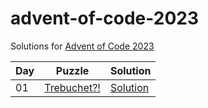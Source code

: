 # advent-of-code-2023

Solutions for [Advent of Code 2023](https://adventofcode.com/2023)

| Day | Puzzle                                             | Solution                             |
|-----|----------------------------------------------------|--------------------------------------|
| 01  | [Trebuchet?!](https://adventofcode.com/2023/day/1) | [Solution](src/main/kotlin/Day01.kt) |
